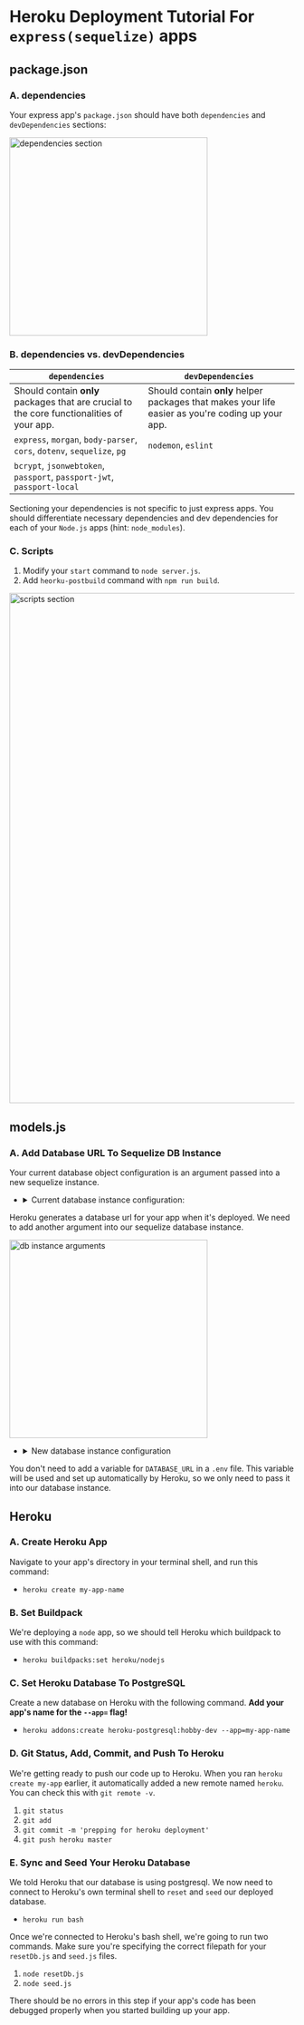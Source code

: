 # Heroku Deployment Tutorial For `express(sequelize)` apps

## **package.json**

### A. dependencies

Your express app's `package.json` should have both `dependencies` and `devDependencies` sections:

<img width="350" alt="dependencies section" src="https://user-images.githubusercontent.com/40147976/58120614-98992500-7bd3-11e9-8246-7e46df3579f7.png">

### B. dependencies vs. devDependencies

|`dependencies` | `devDependencies`|
|-------------- | --------------|
| Should contain **only** packages that are crucial to the core functionalities of your app. | Should contain **only** helper packages that makes your life easier as you're coding up your app. |
| `express`, `morgan`, `body-parser`, `cors`, `dotenv`, `sequelize`, `pg` | `nodemon`, `eslint` |
| `bcrypt`, `jsonwebtoken`, `passport`, `passport-jwt`, `passport-local` |  |

Sectioning your dependencies is not specific to just express apps. You should differentiate necessary dependencies and dev dependencies for each of your `Node.js` apps (hint: `node_modules`).
 
### C. Scripts

1. Modify your `start` command to `node server.js`.
1. Add `heorku-postbuild` command with `npm run build`.

<img width="900" alt="scripts section" src="https://user-images.githubusercontent.com/40147976/58120631-a2228d00-7bd3-11e9-8bd6-c1255129358c.png">

## **models.js**

### A. Add Database URL To Sequelize DB Instance

Your current database object configuration is an argument passed into a new sequelize instance.

- <details>
  <summary>Current database instance configuration:</summary>

  ```javascript
    const db = new Sequelize(
      {
        dialect: 'postgres',
        database: 'my-app-db',
        define: {
          underscored: true,
          returning: true
        }
      }
    );
  ```
  </details>

Heroku generates a database url for your app when it's deployed. We need to add another argument into our sequelize database instance.

<img width="350" alt="db instance arguments" src="https://user-images.githubusercontent.com/40147976/58124808-17469000-7bdd-11e9-9810-26da80d45b38.png">

- <details>
  <summary>New database instance configuration</summary>

  ```javascript
    const db = new Sequelize(
      (process.env.DATABASE_URL || 'postgres://localhost:5432/my-app-db'),
      {
        dialect: 'postgres',
        database: 'my-app-db',
        define: {
          underscored: true,
          returning: true
        }
      }
    );
  ```
 </details>

You don't need to add a variable for `DATABASE_URL` in a `.env` file. This variable will be used and set up automatically by Heroku, so we only need to pass it into our database instance.

## **Heroku**

### A. Create Heroku App

Navigate to your app's directory in your terminal shell, and run this command:

- `heroku create my-app-name`

### B. Set Buildpack

We're deploying a `node` app, so we should tell Heroku which buildpack to use with this command:

- `heroku buildpacks:set heroku/nodejs`

### C. Set Heroku Database To PostgreSQL

Create a new database on Heroku with the following command. **Add your app's name for the `--app=` flag!**

- `heroku addons:create heroku-postgresql:hobby-dev --app=my-app-name`

### D. Git Status, Add, Commit, and Push To Heroku

We're getting ready to push our code up to Heroku. When you ran `heroku create my-app` earlier, it automatically added a new remote named `heroku`. You can check this with `git remote -v`.

1. `git status`
1. `git add`
1. `git commit -m 'prepping for heroku deployment'` 
1. `git push heroku master`

### E. Sync and Seed Your Heroku Database

We told Heroku that our database is using postgresql. We now need to connect to Heroku's own terminal shell to `reset` and `seed` our deployed database.

- `heroku run bash`

Once we're connected to Heroku's bash shell, we're going to run two commands. Make sure you're specifying the correct filepath for your `resetDb.js` and `seed.js` files.

1. `node resetDb.js`
1. `node seed.js`

There should be no errors in this step if your app's code has been debugged properly when you started building up your app.
